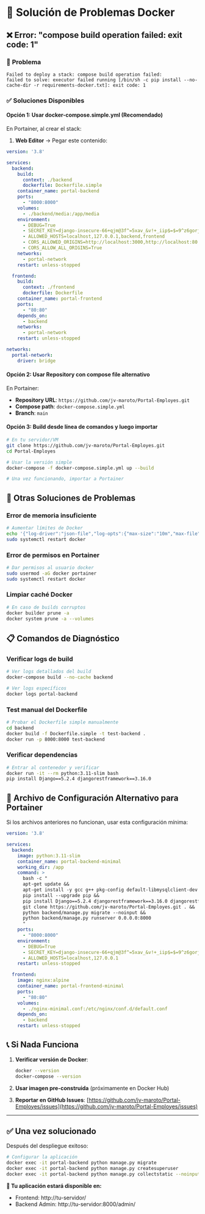 # 🔧 Solución de Problemas Docker

## ❌ Error: "compose build operation failed: exit code: 1"

### 🚨 **Problema**
```
Failed to deploy a stack: compose build operation failed: 
failed to solve: executor failed running [/bin/sh -c pip install --no-cache-dir -r requirements-docker.txt]: exit code: 1
```

### ✅ **Soluciones Disponibles**

#### **Opción 1: Usar docker-compose.simple.yml (Recomendado)**

En Portainer, al crear el stack:

1. **Web Editor** → Pegar este contenido:
```yaml
version: '3.8'

services:
  backend:
    build:
      context: ./backend
      dockerfile: Dockerfile.simple
    container_name: portal-backend
    ports:
      - "8000:8000"
    volumes:
      - ./backend/media:/app/media
    environment:
      - DEBUG=True
      - SECRET_KEY=django-insecure-66+qjm@3f^=5xav_&v!+_iip$=$=9^z6gorjogr4mw-8a%hfrw
      - ALLOWED_HOSTS=localhost,127.0.0.1,backend,frontend
      - CORS_ALLOWED_ORIGINS=http://localhost:3000,http://localhost:80
      - CORS_ALLOW_ALL_ORIGINS=True
    networks:
      - portal-network
    restart: unless-stopped

  frontend:
    build:
      context: ./frontend
      dockerfile: Dockerfile
    container_name: portal-frontend
    ports:
      - "80:80"
    depends_on:
      - backend
    networks:
      - portal-network
    restart: unless-stopped

networks:
  portal-network:
    driver: bridge
```

#### **Opción 2: Usar Repository con compose file alternativo**

En Portainer:
- **Repository URL**: `https://github.com/jv-maroto/Portal-Employes.git`
- **Compose path**: `docker-compose.simple.yml`
- **Branch**: `main`

#### **Opción 3: Build desde línea de comandos y luego importar**

```bash
# En tu servidor/VM
git clone https://github.com/jv-maroto/Portal-Employes.git
cd Portal-Employes

# Usar la versión simple
docker-compose -f docker-compose.simple.yml up --build

# Una vez funcionando, importar a Portainer
```

## 🔧 **Otras Soluciones de Problemas**

### **Error de memoria insuficiente**
```bash
# Aumentar límites de Docker
echo '{"log-driver":"json-file","log-opts":{"max-size":"10m","max-file":"3"}}' | sudo tee /etc/docker/daemon.json
sudo systemctl restart docker
```

### **Error de permisos en Portainer**
```bash
# Dar permisos al usuario docker
sudo usermod -aG docker portainer
sudo systemctl restart docker
```

### **Limpiar caché Docker**
```bash
# En caso de builds corruptos
docker builder prune -a
docker system prune -a --volumes
```

## 📋 **Comandos de Diagnóstico**

### **Verificar logs de build**
```bash
# Ver logs detallados del build
docker-compose build --no-cache backend

# Ver logs específicos
docker logs portal-backend
```

### **Test manual del Dockerfile**
```bash
# Probar el Dockerfile simple manualmente
cd backend
docker build -f Dockerfile.simple -t test-backend .
docker run -p 8000:8000 test-backend
```

### **Verificar dependencias**
```bash
# Entrar al contenedor y verificar
docker run -it --rm python:3.11-slim bash
pip install Django==5.2.4 djangorestframework==3.16.0
```

## 🎯 **Archivo de Configuración Alternativo para Portainer**

Si los archivos anteriores no funcionan, usar esta configuración mínima:

```yaml
version: '3.8'

services:
  backend:
    image: python:3.11-slim
    container_name: portal-backend-minimal
    working_dir: /app
    command: >
      bash -c "
      apt-get update && 
      apt-get install -y gcc g++ pkg-config default-libmysqlclient-dev &&
      pip install --upgrade pip &&
      pip install Django==5.2.4 djangorestframework==3.16.0 djangorestframework-simplejwt==5.3.1 django-cors-headers==4.3.1 PyPDF2==3.0.1 &&
      git clone https://github.com/jv-maroto/Portal-Employes.git . &&
      python backend/manage.py migrate --noinput &&
      python backend/manage.py runserver 0.0.0.0:8000
      "
    ports:
      - "8000:8000"
    environment:
      - DEBUG=True
      - SECRET_KEY=django-insecure-66+qjm@3f^=5xav_&v!+_iip$=$=9^z6gorjogr4mw-8a%hfrw
      - ALLOWED_HOSTS=localhost,127.0.0.1
    restart: unless-stopped

  frontend:
    image: nginx:alpine
    container_name: portal-frontend-minimal
    ports:
      - "80:80"
    volumes:
      - ./nginx-minimal.conf:/etc/nginx/conf.d/default.conf
    depends_on:
      - backend
    restart: unless-stopped
```

## 📞 **Si Nada Funciona**

1. **Verificar versión de Docker**:
   ```bash
   docker --version
   docker-compose --version
   ```

2. **Usar imagen pre-construida** (próximamente en Docker Hub)

3. **Reportar en GitHub Issues**: 
   [https://github.com/jv-maroto/Portal-Employes/issues](https://github.com/jv-maroto/Portal-Employes/issues)

---

## ✅ **Una vez solucionado**

Después del despliegue exitoso:

```bash
# Configurar la aplicación
docker exec -it portal-backend python manage.py migrate
docker exec -it portal-backend python manage.py createsuperuser
docker exec -it portal-backend python manage.py collectstatic --noinput
```

**🎉 Tu aplicación estará disponible en:**
- Frontend: http://tu-servidor/
- Backend Admin: http://tu-servidor:8000/admin/